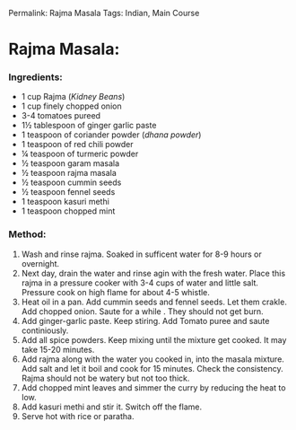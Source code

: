 Permalink: Rajma Masala
Tags: Indian, Main Course

# Rajma Masala: 

### Ingredients:
* 1 cup Rajma (_Kidney Beans_)
* 1 cup finely chopped onion
* 3-4 tomatoes pureed
* 1½ tablespoon of ginger garlic paste
* 1 teaspoon of coriander powder (_dhana powder_)
* 1 teaspoon of red chili powder
* ¼ teaspoon of turmeric powder
* ½ teaspoon garam masala
* ½ teaspoon rajma masala
* ½ teaspoon cummin seeds
* ½ teaspoon fennel seeds
* 1 teaspoon kasuri methi
* 1 teaspoon chopped mint

### Method: 
1. Wash and rinse rajma. Soaked in sufficent water for 8-9 hours or overnight.
2. Next day, drain the water and rinse agin  with the fresh water. Place this rajma in a pressure cooker with 3-4 cups of water and little salt. Pressure cook on high flame for about 4-5 whistle.
3. Heat oil in a pan. Add cummin seeds and fennel seeds. Let them crakle. Add chopped onion. Saute for a while . They should not get burn. 
4. Add ginger-garlic paste. Keep stiring. Add Tomato puree and saute continiously. 
5. Add all spice powders. Keep mixing until the mixture get cooked. It may take 15-20 minutes. 
6. Add rajma along with the water you cooked in, into the masala mixture. Add salt and let it boil and cook for 15 minutes. Check the consistency. Rajma should not be watery but not too thick. 
7. Add chopped mint leaves and simmer the curry by reducing the heat to low.
8. Add kasuri methi and stir it. Switch off the flame. 
9. Serve hot with rice or paratha. 

